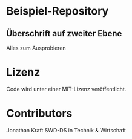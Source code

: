 # Beispiel-Repository

## Überschrift auf zweiter Ebene

Alles zum Ausprobieren

# Lizenz
Code wird unter einer MIT-Lizenz veröffentlicht.

# Contributors
Jonathan Kraft
SWD-DS in Technik & Wirtschaft